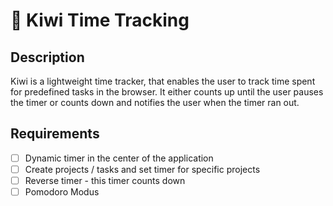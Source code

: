 # 🥝 Kiwi Time Tracking

## Description

Kiwi is a lightweight time tracker, that enables the user to track time spent for predefined tasks in the browser. It either counts up until the user pauses the timer or counts down and notifies the user when the timer ran out.

## Requirements

- [ ] Dynamic timer in the center of the application
- [ ] Create projects / tasks and set timer for specific projects
- [ ] Reverse timer - this timer counts down
- [ ] Pomodoro Modus
